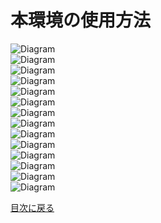 # 本環境の使用方法<br>
![Diagram](./images/How-to-use/How-to-use-1.jpg)<br>
![Diagram](./images/How-to-use/How-to-use-2.jpg)<br>
![Diagram](./images/How-to-use/How-to-use-3.jpg)<br>
![Diagram](./images/How-to-use/How-to-use-4.jpg)<br>
![Diagram](./images/How-to-use/How-to-use-5.jpg)<br>
![Diagram](./images/How-to-use/How-to-use-6.jpg)<br>
![Diagram](./images/How-to-use/How-to-use-7.jpg)<br>
![Diagram](./images/How-to-use/How-to-use-8.jpg)<br>
![Diagram](./images/How-to-use/How-to-use-9.jpg)<br>
![Diagram](./images/How-to-use/How-to-use-10.jpg)<br>
![Diagram](./images/How-to-use/How-to-use-11.jpg)<br>
![Diagram](./images/How-to-use/How-to-use-12.jpg)<br>
![Diagram](./images/How-to-use/How-to-use-13.jpg)<br>
![Diagram](./images/How-to-use/How-to-use-14.jpg)<br>


[目次に戻る](./README.md) <br>
